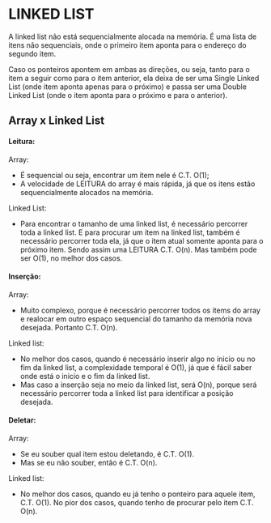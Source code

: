 # LINKED LIST

A linked list não está sequencialmente alocada na memória. É uma lista de itens não sequenciais, onde o primeiro item aponta para o endereço do segundo item.

Caso os ponteiros apontem em ambas as direções, ou seja, tanto para o item a seguir como para o item anterior, ela deixa de ser uma Single Linked List (onde item aponta apenas para o próximo) e passa ser uma Double Linked List (onde o item aponta para o próximo e para o anterior).

## Array x Linked List

#### Leitura:
Array:
- É sequencial ou seja, encontrar um item nele é C.T. O(1);
- A velocidade de LEITURA do array é mais rápida, já que os itens estão sequencialmente alocados na memória.

Linked List:
- Para encontrar o tamanho de uma linked list, é necessário percorrer toda a linked list. E para procurar um item na linked list, também é necessário percorrer toda ela, já que o item atual somente aponta para o próximo item. Sendo assim uma LEITURA C.T. O(n). Mas também pode ser O(1), no melhor dos casos.

#### Inserção:
Array:
- Muito complexo, porque é necessário percorrer todos os items do array e realocar em outro espaço sequencial do tamanho da memória nova desejada. Portanto C.T. O(n).

Linked list:
- No melhor dos casos, quando é necessário inserir algo no inicio ou no fim da linked list, a complexidade temporal é O(1), já que é fácil saber onde está o inicio e o fim da linked list.
- Mas caso a inserção seja no meio da linked list, será O(n), porque será necessário percorrer toda a linked list para identificar a posição desejada.
#### Deletar:
Array:
- Se eu souber qual item estou deletando, é C.T. O(1).
- Mas se eu não souber, então é C.T. O(n).

Linked list:
- No melhor dos casos, quando eu já tenho o ponteiro para aquele item, C.T. O(1). No pior dos casos, quando tenho de procurar pelo item C.T. O(n).